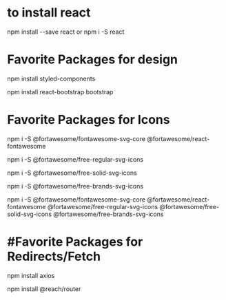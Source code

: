 # to install react
npm install --save react or npm i -S react

# Favorite Packages for design

npm install styled-components

npm install react-bootstrap bootstrap

# Favorite Packages for Icons
npm i -S @fortawesome/fontawesome-svg-core @fortawesome/react-fontawesome

npm i -S @fortawesome/free-regular-svg-icons

npm i -S @fortawesome/free-solid-svg-icons

npm i -S @fortawesome/free-brands-svg-icons

npm i -S @fortawesome/fontawesome-svg-core @fortawesome/react-fontawesome @fortawesome/free-regular-svg-icons @fortawesome/free-solid-svg-icons @fortawesome/free-brands-svg-icons
# #Favorite Packages for Redirects/Fetch
npm install axios

npm install @reach/router